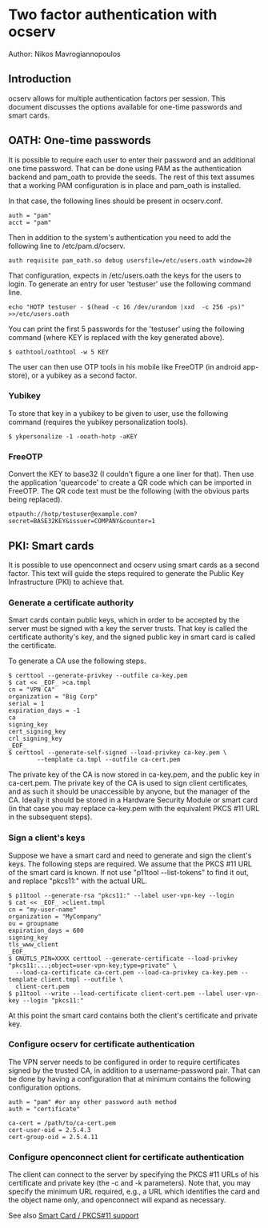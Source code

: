 # Two factor authentication with ocserv

Author: Nikos Mavrogiannopoulos

## Introduction
ocserv allows for multiple authentication factors per session. This
document discusses the options available for one-time passwords and
smart cards.

## OATH: One-time passwords

It is possible to require each user to enter their password and an additional
one time password. That can be done using PAM as the authentication backend and
pam_oath to provide the seeds. The rest of this text assumes that a working PAM
configuration is in place and pam_oath is installed.

In that case, the following lines should be present in ocserv.conf.

```
auth = "pam"
acct = "pam"
```

Then in addition to the system's authentication you need to add the following
line to /etc/pam.d/ocserv.

```
auth requisite pam_oath.so debug usersfile=/etc/users.oath window=20
```

That configuration, expects in /etc/users.oath the keys for the users
to login. To generate an entry for user 'testuser' use the following
command line.

```
echo "HOTP testuser - $(head -c 16 /dev/urandom |xxd  -c 256 -ps)" >>/etc/users.oath
```

You can print the first 5 passwords for the 'testuser' using the following command (where
KEY is replaced with the key generated above).

```
$ oathtool/oathtool -w 5 KEY
```

The user can then use OTP tools in his mobile like FreeOTP (in android app-store),
or a yubikey as a second factor.

### Yubikey

To store that key in a yubikey to be given to user, use the following command
(requires the yubikey personalization tools).

```
$ ykpersonalize -1 -ooath-hotp -aKEY
```

### FreeOTP

Convert the KEY to base32 (I couldn't figure a one liner for that). Then
use the application 'quearcode' to create a QR code which can be imported
in FreeOTP. The QR code text must be the following (with the obvious parts
being replaced).

```
otpauth://hotp/testuser@example.com?secret=BASE32KEY&issuer=COMPANY&counter=1
```

## PKI: Smart cards

It is possible to use openconnect and ocserv using smart cards as a second factor.
This text will guide the steps required to generate the Public Key Infrastructure
(PKI) to achieve that.

### Generate a certificate authority

Smart cards contain public keys, which in order to be accepted by the server
must be signed with a key the server trusts. That key is called the certificate
authority's key, and the signed public key in smart card is called the certificate.

To generate a CA use the following steps.
```
$ certtool --generate-privkey --outfile ca-key.pem
$ cat << _EOF_ >ca.tmpl
cn = "VPN CA"
organization = "Big Corp"
serial = 1
expiration_days = -1
ca
signing_key
cert_signing_key
crl_signing_key
_EOF_
$ certtool --generate-self-signed --load-privkey ca-key.pem \
        --template ca.tmpl --outfile ca-cert.pem
```

The private key of the CA is now stored in ca-key.pem, and the public key
in ca-cert.pem. The private key of the CA is used to sign client certificates,
and as such it should be unaccessible by anyone, but the manager of the CA.
Ideally it should be stored in a Hardware Security Module or smart card (in that
case you may replace ca-key.pem with the equivalent PKCS #11 URL in the subsequent
steps).

### Sign a client's keys

Suppose we have a smart card and need to generate and sign the client's keys. The
following steps are required. We assume that the PKCS #11 URL of the smart card
is known. If not use "p11tool --list-tokens" to find it out, and replace "pkcs11:" with
the actual URL.

```
$ p11tool --generate-rsa "pkcs11:" --label user-vpn-key --login
$ cat << _EOF_ >client.tmpl
cn = "my-user-name"
organization = "MyCompany"
ou = groupname
expiration_days = 600
signing_key
tls_www_client
_EOF_
$ GNUTLS_PIN=XXXX certtool --generate-certificate --load-privkey "pkcs11:...;object=user-vpn-key;type=private" \
  --load-ca-certificate ca-cert.pem --load-ca-privkey ca-key.pem --template client.tmpl --outfile \
  client-cert.pem
$ p11tool --write --load-certificate client-cert.pem --label user-vpn-key --login "pkcs11:"
```

At this point the smart card contains both the client's certificate and private key.

### Configure ocserv for certificate authentication

The VPN server needs to be configured in order to require certificates signed
by the trusted CA, in addition to a username-password pair. That can be done
by having a configuration that at minimum contains the following configuration options.

```
auth = "pam" #or any other password auth method
auth = "certificate"

ca-cert = /path/to/ca-cert.pem
cert-user-oid = 2.5.4.3
cert-group-oid = 2.5.4.11
```

### Configure openconnect client for certificate authentication

The client can connect to the server by specifying the PKCS #11 URLs of
his certificate and private key (the -c and -k parameters). Note that,
you may specify the minimum URL required, e.g., a URL which identifies the
card and the object name only, and openconnect will expand as necessary.

See also [Smart Card / PKCS#11 support](http://www.infradead.org/openconnect/pkcs11.html)

